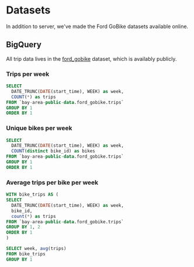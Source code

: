 # Datasets

In addition to server, we've made the Ford GoBike datasets available online.

## BigQuery

All trip data lives in the
[ford_gobike](https://bigquery.cloud.google.com/table/kjc-datasets:ford_gobike.trips)
dataset, which is availably publicly.

### Trips per week

```sql
SELECT
  DATE_TRUNC(DATE(start_time), WEEK) as week,
  COUNT(*) as trips
FROM `bay-area-public-data.ford_gobike.trips`
GROUP BY 1
ORDER BY 1
```

### Unique bikes per week

```sql
SELECT
  DATE_TRUNC(DATE(start_time), WEEK) as week,
  COUNT(distinct bike_id) as bikes
FROM `bay-area-public-data.ford_gobike.trips`
GROUP BY 1
ORDER BY 1
```

### Average trips per bike per week

```sql
WITH bike_trips AS (
SELECT
  DATE_TRUNC(DATE(start_time), WEEK) as week,
  bike_id,
  count(*) as trips
FROM `bay-area-public-data.ford_gobike.trips`
GROUP BY 1, 2
ORDER BY 1
)

SELECT week, avg(trips)
FROM bike_trips
GROUP BY 1
```
